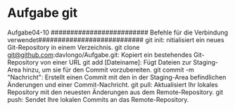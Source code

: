 # Aufgabe git
Aufgabe04-10
######################### Befehle für die Verbindung verwendet###########################
git init: nitialisiert ein neues Git-Repository in einem Verzeichnis.
git clone git@github.com:davlongo/Aufgabe.git: Kopiert ein bestehendes Git-Repository von einer URL
git add [Dateiname]: Fügt Dateien zur Staging-Area hinzu, um sie für den Commit vorzubereiten.
git commit -m "Nachricht": Erstellt einen Commit mit den in der Staging-Area befindlichen Änderungen und einer Commit-Nachricht.
git pull: Aktualisiert Ihr lokales Repository mit den neuesten Änderungen aus dem Remote-Repository.
git push: Sendet Ihre lokalen Commits an das Remote-Repository.
